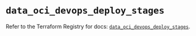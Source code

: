 # `data_oci_devops_deploy_stages`

Refer to the Terraform Registry for docs: [`data_oci_devops_deploy_stages`](https://registry.terraform.io/providers/hashicorp/oci/7.19.0/docs/data-sources/devops_deploy_stages).
